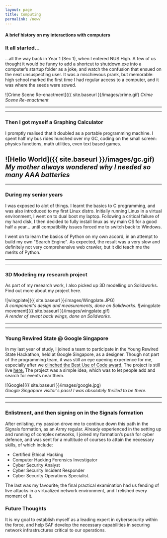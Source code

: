 ```yaml
---
layout: page
title: Computing
permalink: /new/
---
```

#### A brief history on my interactions with computers

### It all started...

...all the way back in Year 1 (Sec 1), when I entered NUS High. A few of us thought it would be funny to add a shortcut to shutdown.exe into a computer’s startup folder as a joke, and watch the confusion that ensued on the next unsuspecting user. It was a mischievous prank, but memorable: high school marked the first time I had regular access to a computer, and it was where the seeds were sowed.

![Crime Scene Re-enactment]({{ site.baseurl }}/images/crime.gif)
                _Crime Scene Re-enactment_


  
  
----
****
### Then I got myself a Graphing Calculator
I promptly realised that it doubled as a portable programming machine. I spent half my bus rides hunched over my GC, coding on the small screen: physics functions, math utilities, even text based games.

![Hello World]({{ site.baseurl }}/images/gc.gif)
                _My mother always wondered why I needed so many AAA batteries_
----
**** 
### During my senior years
I was exposed to alot of things. I learnt the basics to C programming, and was also introduced to my first 
Linux distro. Initially running Linux in a virtual environment, I went on to dual boot my laptop. Following a critical failure of my hard disk, I then decided to fully install linux as my main OS for a good half a year... until compatibility issues forced me to switch back to Windows.

I went on to learn the basics of Python on my own accord, in an attempt to build my own "Search Engine". As expected, the result was a very slow and definitely not very comprehensive web crawler, but it did teach me the merits of Python.

----
****  

### 3D Modeling my research project
As part of my research work, I also picked up 3D modelling on Solidworks. Find out more about my project here.

![wingplate]({{ site.baseurl }}/images/Wingplate.JPG)  
_A component's design and measurements, done on Solidworks._
![wingplate movement]({{ site.baseurl }}/images/wingplate.gif)  
_A render of swept back wings, done on Solidworks._

----
****  

### Young Rewired State @ Google Singapore
In my last year of study, I joined a team to participate in the Young Rewired State Hackathon, held at Google Singapore, as a designer. Though not part of the programming team, it was still an eye opening experience for me, especially after we [clinched the Best Use of Code award.](https://web.archive.org/web/20150922162216/http://hacks.youngrewiredstate.org/events/yrssingapore) The project is still live [here.](http://sup-sg.appspot.com/) The project was a simple idea, which was to let people add and search for events near them. 

![Google]({{ site.baseurl }}/images/google.jpg)  
_Google Singapore visitor's pass! I was absolutely thrilled to be there._

----
****  
### Enlistment, and then signing on in the Signals formation
After enlisting, my passion drove me to continue down this path in the Signals formation, as an Army regular. Already experienced in the setting up and running of complex networks, I joined my formation’s push for cyber defence, and was sent for a multitude of courses to attain the necessary skills, of which include:

* Certified Ethical Hacking
* Computer Hacking Forensics Investigator 
* Cyber Security Analyst 
* Cyber Security Incident Responder
* Cyber Security Operations Specialist.  

The last was my favourite; the final practical examination had us fending of live attacks in a virtualized network environment, and I relished every moment of it.

### Future Thoughts
It is my goal to establish myself as a leading expert in cybersecurity within the force, and help SAF develop the necessary capabilities in securing network infrastructures critical to our operations.
